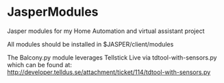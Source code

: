 # JasperModules
Jasper modules for my Home Automation and virtual assistant project

All modules should be installed in $JASPER/client/modules

The Balcony.py module leverages Tellstick Live via tdtool-with-sensors.py which can be found at:
http://developer.telldus.se/attachment/ticket/114/tdtool-with-sensors.py

